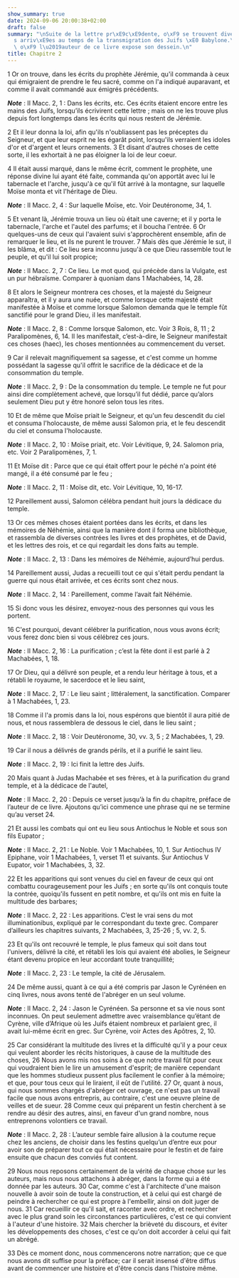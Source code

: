 ```yaml
---
show_summary: true
date: 2024-09-06 20:00:38+02:00
draft: false
summary: "\nSuite de la lettre pr\xE9c\xE9dente, o\xF9 se trouvent diverses particularit\xE9\
  s arriv\xE9es au temps de la transmigration des Juifs \xE0 Babylone.\nPr\xE9face\
  \ o\xF9 l\u2019auteur de ce livre expose son dessein.\n"
title: Chapitre 2
---
```





1 Or on trouve, dans les écrits du prophète Jérémie, qu'il commanda à ceux qui émigraient de prendre le feu sacré, comme on l'a indiqué auparavant, et comme il avait commandé aux émigrés précédents.

***Note*** :  II Macc. 2, 1 : Dans les écrits, etc. Ces écrits étaient encore entre les mains des Juifs, lorsqu’ils écrivirent cette lettre ; mais on ne les trouve plus depuis fort longtemps dans les écrits qui nous restent de Jérémie.

2 Et il leur donna la loi, afin qu'ils n'oubliassent pas les préceptes du Seigneur, et que leur esprit ne les égarât point, lorsqu'ils verraient les idoles d'or et d'argent et leurs ornements. 3 Et disant d'autres choses de cette sorte, il les exhortait à ne pas éloigner la loi de leur coeur.


4 Il était aussi marqué, dans le même écrit, comment le prophète, une réponse divine lui ayant été faite, commanda qu'on apportât avec lui le tabernacle et l'arche, jusqu'à ce qu'il fût arrivé à la montagne, sur laquelle Moïse monta et vit l'héritage de Dieu.

***Note*** :  II Macc. 2, 4 : Sur laquelle Moïse, etc. Voir Deutéronome, 34, 1.

5 Et venant là, Jérémie trouva un lieu où était une caverne; et il y porta le tabernacle, l'arche et l'autel des parfums; et il boucha l'entrée. 6 Or quelques-uns de ceux qui l'avaient suivi s'approchèrent ensemble, afin de remarquer le lieu, et ils ne purent le trouver. 7 Mais dès que Jérémie le sut, il les blâma, et dit : Ce lieu sera inconnu jusqu'à ce que Dieu rassemble tout le peuple, et qu'il lui soit propice;

***Note*** :  II Macc. 2, 7 : Ce lieu. Le mot quod, qui précède dans la Vulgate, est un pur hébraïsme. Comparer à quoniam dans 1 Machabées, 14, 28.

8 Et alors le Seigneur montrera ces choses, et la majesté du Seigneur apparaîtra, et il y aura une nuée, et comme lorsque cette majesté était manifestée à Moïse et comme lorsque Salomon demanda que le temple fût sanctifié pour le grand Dieu, il les manifestait.

***Note*** :  II Macc. 2, 8 : Comme lorsque Salomon, etc. Voir 3 Rois, 8, 11 ; 2 Paralipomènes, 6, 14. Il les manifestait, c’est-à-dire, le Seigneur manifestait ces choses (haec), les choses mentionnées au commencement du verset.


9 Car il relevait magnifiquement sa sagesse, et c'est comme un homme possédant la sagesse qu'il offrit le sacrifice de la dédicace et de la consommation du temple.

***Note*** :  II Macc. 2, 9 : De la consommation du temple. Le temple ne fut pour ainsi dire complètement achevé, que lorsqu’il fut dédié, parce qu’alors seulement Dieu put y être honoré selon tous les rites.

10 Et de même que Moïse priait le Seigneur, et qu'un feu descendit du ciel et consuma l'holocauste, de même aussi Salomon pria, et le feu descendit du ciel et consuma l'holocauste.

***Note*** :  II Macc. 2, 10 : Moïse priait, etc. Voir Lévitique, 9, 24. Salomon pria, etc. Voir 2 Paralipomènes, 7, 1.

11 Et Moïse dit : Parce que ce qui était offert pour le péché n'a point été mangé, il a été consumé par le feu ;

***Note*** :  II Macc. 2, 11 : Moïse dit, etc. Voir Lévitique, 10, 16-17.

12 Pareillement aussi, Salomon célébra pendant huit jours la dédicace du temple.


13 Or ces mêmes choses étaient portées dans les écrits, et dans les mémoires de Néhémie, ainsi que la manière dont il forma une bibliothèque, et rassembla de diverses contrées les livres et des prophètes, et de David, et les lettres des rois, et ce qui regardait les dons faits au temple.

***Note*** :  II Macc. 2, 13 : Dans les mémoires de Néhémie, aujourd’hui perdus.

14 Pareillement aussi, Judas a recueilli tout ce qui s'était perdu pendant la guerre qui nous était arrivée, et ces écrits sont chez nous.

***Note*** :  II Macc. 2, 14 : Pareillement, comme l’avait fait Néhémie.

15 Si donc vous les désirez, envoyez-nous des personnes qui vous les portent.


16 C'est pourquoi, devant célébrer la purification, nous vous avons écrit; vous ferez donc bien si vous célébrez ces jours.

***Note*** :  II Macc. 2, 16 : La purification ; c’est la fête dont il est parlé à 2 Machabées, 1, 18.

17 Or Dieu, qui a délivré son peuple, et a rendu leur héritage à tous, et a rétabli le royaume, le sacerdoce et le lieu saint,

***Note*** :  II Macc. 2, 17 : Le lieu saint ; littéralement, la sanctification. Comparer à 1 Machabées, 1, 23.

18 Comme il l'a promis dans la loi, nous espérons que bientôt il aura pitié de nous, et nous rassemblera de dessous le ciel, dans le lieu saint ;

***Note*** :  II Macc. 2, 18 : Voir Deutéronome, 30, vv. 3, 5 ; 2 Machabées, 1, 29.

19 Car il nous a délivrés de grands périls, et il a purifié le saint lieu.

***Note*** :  II Macc. 2, 19 : Ici finit la lettre des Juifs.


20 Mais quant à Judas Machabée et ses frères, et à la purification du grand temple, et à la dédicace de l'autel,

***Note*** :  II Macc. 2, 20 : Depuis ce verset jusqu’à la fin du chapitre, préface de l’auteur de ce livre. Ajoutons qu’ici commence une phrase qui ne se termine qu’au verset 24.

21 Et aussi les combats qui ont eu lieu sous Antiochus le Noble et sous son fils Eupator ;

***Note*** :  II Macc. 2, 21 : Le Noble. Voir 1 Machabées, 10, 1. Sur Antiochus IV Epiphane, voir 1 Machabées, 1, verset 11 et suivants. Sur Antiochus V Eupator, voir 1 Machabées, 3, 32.

22 Et les apparitions qui sont venues du ciel en faveur de ceux qui ont combattu courageusement pour les Juifs ; en sorte qu'ils ont conquis toute la contrée, quoiqu'ils fussent en petit nombre, et qu'ils ont mis en fuite la multitude des barbares;

***Note*** :  II Macc. 2, 22 : Les apparitions. C’est le vrai sens du mot illuminationibus, expliqué par le correspondant du texte grec. Comparer d’ailleurs les chapitres suivants, 2 Machabées, 3, 25-26 ; 5, vv. 2, 5.

23 Et qu'ils ont recouvré le temple, le plus fameux qui soit dans tout l'univers, délivré la cité, et rétabli les lois qui avaient été abolies, le Seigneur étant devenu propice en leur accordant toute tranquillité;

***Note*** :  II Macc. 2, 23 : Le temple, la cité de Jérusalem.

24 De même aussi, quant à ce qui a été compris par Jason le Cyrénéen en cinq livres, nous avons tenté de l'abréger en un seul volume.

***Note*** :  II Macc. 2, 24 : Jason le Cyrénéen. Sa personne et sa vie nous sont inconnues. On peut seulement admettre avec vraisemblance qu’étant de Cyrène, ville d’Afrique où les Juifs étaient nombreux et parlaient grec, il avait lui-même écrit en grec. Sur Cyrène, voir Actes des Apôtres, 2, 10.

25 Car considérant la multitude des livres et la difficulté qu'il y a pour ceux qui veulent aborder les récits historiques, à cause de la multitude des choses, 26 Nous avons mis nos soins à ce que notre travail fût pour ceux qui voudraient bien le lire un amusement d'esprit; de manière cependant que les hommes studieux pussent plus facilement le confier à la mémoire; et que, pour tous ceux qui le liraient, il eût de l'utilité. 27 Or, quant à nous, qui nous sommes chargés d'abréger cet ouvrage, ce n'est pas un travail facile que nous avons entrepris, au contraire, c'est une oeuvre pleine de veilles et de sueur. 28 Comme ceux qui préparent un festin cherchent à se rendre au désir des autres, ainsi, en faveur d'un grand nombre, nous entreprenons volontiers ce travail.

***Note*** :  II Macc. 2, 28 : L’auteur semble faire allusion à la coutume reçue chez les anciens, de choisir dans les festins quelqu’un d’entre eux pour avoir son de préparer tout ce qui était nécessaire pour le festin et de faire ensuite que chacun des conviés fut content.

29 Nous nous reposons certainement de la vérité de chaque chose sur les auteurs, mais nous nous attachons à abréger, dans la forme qui a été donnée par les auteurs. 30 Car, comme c'est à l'architecte d'une maison nouvelle à avoir soin de toute la construction, et à celui qui est chargé de peindre à rechercher ce qui est propre à l'embellir, ainsi on doit juger de nous. 31 Car recueillir ce qu'il sait, et raconter avec ordre, et rechercher avec le plus grand soin les circonstances particulières, c'est ce qui convient à l'auteur d'une histoire. 32 Mais chercher la brièveté du discours, et éviter les développements des choses, c'est ce qu'on doit accorder à celui qui fait un abrégé.


33 Dès ce moment donc, nous commencerons notre narration; que ce que nous avons dit suffise pour la préface; car il serait insensé d'être diffus avant de commencer une histoire et d'être concis dans l'histoire même.


